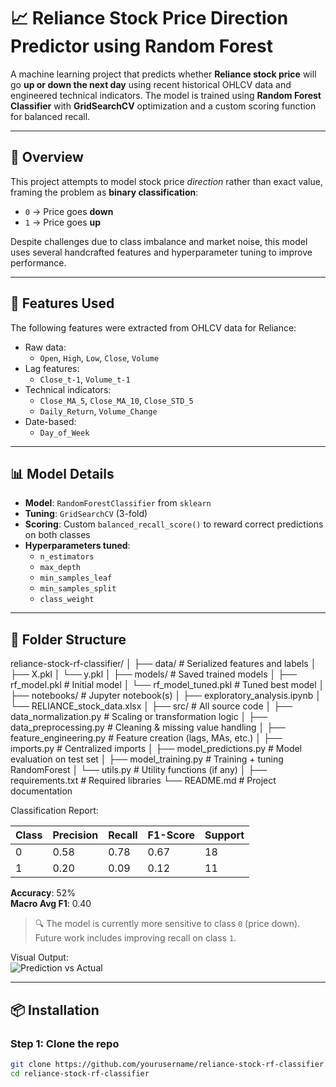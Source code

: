 # 📈 Reliance Stock Price Direction Predictor using Random Forest

A machine learning project that predicts whether **Reliance stock price** will go **up or down the next day** using recent historical OHLCV data and engineered technical indicators. The model is trained using **Random Forest Classifier** with **GridSearchCV** optimization and a custom scoring function for balanced recall.

---

## 🚀 Overview

This project attempts to model stock price *direction* rather than exact value, framing the problem as **binary classification**:

- `0` → Price goes **down**
- `1` → Price goes **up**

Despite challenges due to class imbalance and market noise, this model uses several handcrafted features and hyperparameter tuning to improve performance.

---

## 🔧 Features Used

The following features were extracted from OHLCV data for Reliance:

- Raw data:
  - `Open`, `High`, `Low`, `Close`, `Volume`
- Lag features:
  - `Close_t-1`, `Volume_t-1`
- Technical indicators:
  - `Close_MA_5`, `Close_MA_10`, `Close_STD_5`
  - `Daily_Return`, `Volume_Change`
- Date-based:
  - `Day_of_Week`

---

## 📊 Model Details

- **Model**: `RandomForestClassifier` from `sklearn`
- **Tuning**: `GridSearchCV` (3-fold)
- **Scoring**: Custom `balanced_recall_score()` to reward correct predictions on both classes
- **Hyperparameters tuned**:
  - `n_estimators`
  - `max_depth`
  - `min_samples_leaf`
  - `min_samples_split`
  - `class_weight`

---

## 📁 Folder Structure
reliance-stock-rf-classifier/
│
├── data/                          # Serialized features and labels
│   ├── X.pkl
│   └── y.pkl
│
├── models/                        # Saved trained models
│   ├── rf_model.pkl              # Initial model
│   └── rf_model_tuned.pkl        # Tuned best model
│
├── notebooks/                     # Jupyter notebook(s)
│   ├── exploratory_analysis.ipynb
│   └── RELIANCE_stock_data.xlsx
│
├── src/                           # All source code
│   ├── data_normalization.py     # Scaling or transformation logic
│   ├── data_preprocessing.py     # Cleaning & missing value handling
│   ├── feature_engineering.py    # Feature creation (lags, MAs, etc.)
│   ├── imports.py                # Centralized imports
│   ├── model_predictions.py      # Model evaluation on test set
│   ├── model_training.py         # Training + tuning RandomForest
│   └── utils.py                  # Utility functions (if any)
│
├── requirements.txt              # Required libraries
└── README.md                     # Project documentation


Classification Report:

| Class | Precision | Recall | F1-Score | Support |
|-------|-----------|--------|----------|---------|
|   0   |   0.58    |  0.78  |   0.67   |   18    |
|   1   |   0.20    |  0.09  |   0.12   |   11    |

**Accuracy**: 52%  
**Macro Avg F1**: 0.40

> 🔍 The model is currently more sensitive to class `0` (price down). Future work includes improving recall on class `1`.

Visual Output:  
![Prediction vs Actual](predictions/direction_plot.png)

---

## 📦 Installation

### Step 1: Clone the repo
```bash
git clone https://github.com/yourusername/reliance-stock-rf-classifier.git
cd reliance-stock-rf-classifier

